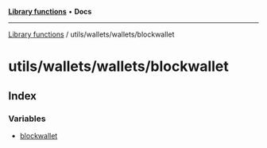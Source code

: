 [**Library functions**](../../../../README.md) • **Docs**

***

[Library functions](../../../../modules.md) / utils/wallets/wallets/blockwallet

# utils/wallets/wallets/blockwallet

## Index

### Variables

- [blockwallet](variables/blockwallet.md)
